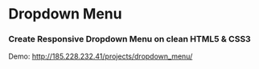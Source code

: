# Dropdown Menu

### Create Responsive Dropdown Menu on clean HTML5 & CSS3

Demo: http://185.228.232.41/projects/dropdown_menu/

